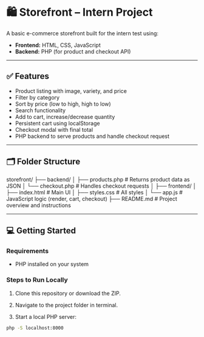 # 🛍️ Storefront – Intern Project

A basic e-commerce storefront built for the intern test using:

- **Frontend:** HTML, CSS, JavaScript
- **Backend:** PHP (for product and checkout API)

---

## ✅ Features

- Product listing with image, variety, and price
- Filter by category
- Sort by price (low to high, high to low)
- Search functionality
- Add to cart, increase/decrease quantity
- Persistent cart using localStorage
- Checkout modal with final total
- PHP backend to serve products and handle checkout request

---

## 🗂️ Folder Structure

storefront/
├── backend/
│   ├── products.php         # Returns product data as JSON
│   └── checkout.php         # Handles checkout requests
│
├── frontend/
│   ├── index.html           # Main UI
│   ├── styles.css           # All styles
│   └── app.js               # JavaScript logic (render, cart, checkout)
├── README.md                # Project overview and instructions



---

## 💻 Getting Started

### Requirements

- PHP installed on your system

### Steps to Run Locally

1. Clone this repository or download the ZIP.

2. Navigate to the project folder in terminal.

3. Start a local PHP server:

```bash
php -S localhost:8000
```
